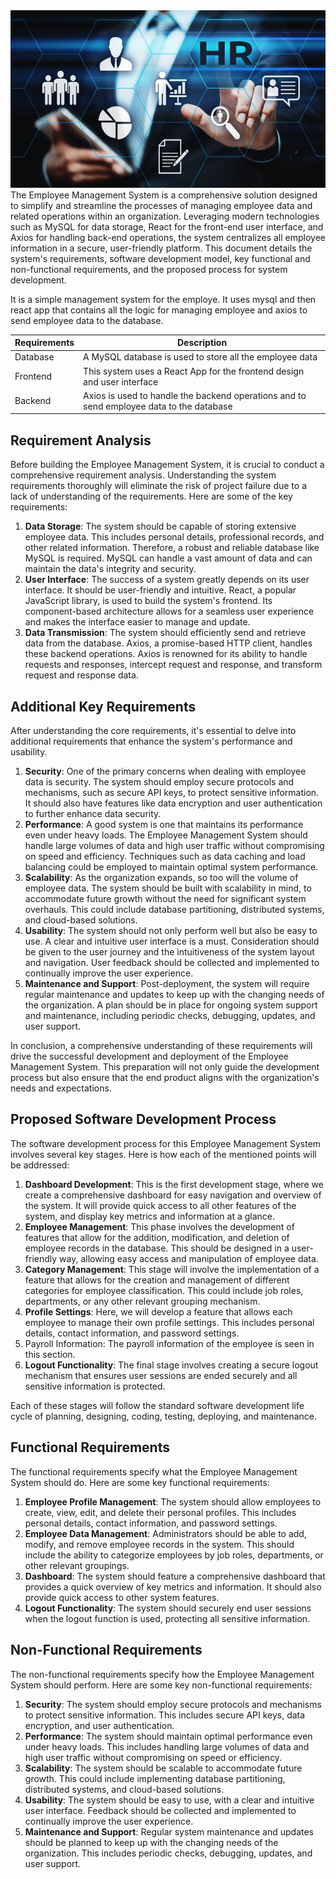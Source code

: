 <img src=EmployeeMS/public/images/employeems.jpeg>
The Employee Management System is a comprehensive solution designed to simplify and streamline the processes of managing employee data and related operations within an organization. Leveraging modern technologies such as MySQL for data storage, React for the front-end user interface, and Axios for handling back-end operations, the system centralizes all employee information in a secure, user-friendly platform. This document details the system's requirements, software development model, key functional and non-functional requirements, and the proposed process for system development.

It is a simple management system for the employe. It uses mysql and then react app that contains all the logic for managing employee and axios to send employee data to the database.

| Requirements | Description                                                                              |
| ------------ | ---------------------------------------------------------------------------------------- |
| Database     | A MySQL database is used to store all the employee data                                  |
| Frontend     | This system uses a React App for the frontend design and user interface                  |
| Backend      | Axios is used to handle the backend operations and to send employee data to the database |

## Requirement Analysis

Before building the Employee Management System, it is crucial to conduct a comprehensive requirement analysis. Understanding the system requirements thoroughly will eliminate the risk of project failure due to a lack of understanding of the requirements. Here are some of the key requirements:

1. **Data Storage**: The system should be capable of storing extensive employee data. This includes personal details, professional records, and other related information. Therefore, a robust and reliable database like MySQL is required. MySQL can handle a vast amount of data and can maintain the data's integrity and security.
2. **User Interface**: The success of a system greatly depends on its user interface. It should be user-friendly and intuitive. React, a popular JavaScript library, is used to build the system's frontend. Its component-based architecture allows for a seamless user experience and makes the interface easier to manage and update.
3. **Data Transmission**: The system should efficiently send and retrieve data from the database. Axios, a promise-based HTTP client, handles these backend operations. Axios is renowned for its ability to handle requests and responses, intercept request and response, and transform request and response data.

## Additional Key Requirements

After understanding the core requirements, it's essential to delve into additional requirements that enhance the system's performance and usability.

1. **Security**: One of the primary concerns when dealing with employee data is security. The system should employ secure protocols and mechanisms, such as secure API keys, to protect sensitive information. It should also have features like data encryption and user authentication to further enhance data security.
2. **Performance**: A good system is one that maintains its performance even under heavy loads. The Employee Management System should handle large volumes of data and high user traffic without compromising on speed and efficiency. Techniques such as data caching and load balancing could be employed to maintain optimal system performance.
3. **Scalability**: As the organization expands, so too will the volume of employee data. The system should be built with scalability in mind, to accommodate future growth without the need for significant system overhauls. This could include database partitioning, distributed systems, and cloud-based solutions.
4. **Usability**: The system should not only perform well but also be easy to use. A clear and intuitive user interface is a must. Consideration should be given to the user journey and the intuitiveness of the system layout and navigation. User feedback should be collected and implemented to continually improve the user experience.
5. **Maintenance and Support**: Post-deployment, the system will require regular maintenance and updates to keep up with the changing needs of the organization. A plan should be in place for ongoing system support and maintenance, including periodic checks, debugging, updates, and user support.

In conclusion, a comprehensive understanding of these requirements will drive the successful development and deployment of the Employee Management System. This preparation will not only guide the development process but also ensure that the end product aligns with the organization's needs and expectations.

## Proposed Software Development Process

The software development process for this Employee Management System involves several key stages. Here is how each of the mentioned points will be addressed:

1. **Dashboard Development**: This is the first development stage, where we create a comprehensive dashboard for easy navigation and overview of the system. It will provide quick access to all other features of the system, and display key metrics and information at a glance.
2. **Employee Management**: This phase involves the development of features that allow for the addition, modification, and deletion of employee records in the database. This should be designed in a user-friendly way, allowing easy access and manipulation of employee data.
3. **Category Management**: This stage will involve the implementation of a feature that allows for the creation and management of different categories for employee classification. This could include job roles, departments, or any other relevant grouping mechanism.
4. **Profile Settings**: Here, we will develop a feature that allows each employee to manage their own profile settings. This includes personal details, contact information, and password settings.
5. Payroll Information: The payroll information of the employee is seen in this section.
6. **Logout Functionality**: The final stage involves creating a secure logout mechanism that ensures user sessions are ended securely and all sensitive information is protected.

Each of these stages will follow the standard software development life cycle of planning, designing, coding, testing, deploying, and maintenance.

## Functional Requirements

The functional requirements specify what the Employee Management System should do. Here are some key functional requirements:

1. **Employee Profile Management**: The system should allow employees to create, view, edit, and delete their personal profiles. This includes personal details, contact information, and password settings.
2. **Employee Data Management**: Administrators should be able to add, modify, and remove employee records in the system. This should include the ability to categorize employees by job roles, departments, or other relevant groupings.
3. **Dashboard**: The system should feature a comprehensive dashboard that provides a quick overview of key metrics and information. It should also provide quick access to other system features.
4. **Logout Functionality**: The system should securely end user sessions when the logout function is used, protecting all sensitive information.

## Non-Functional Requirements

The non-functional requirements specify how the Employee Management System should perform. Here are some key non-functional requirements:

1. **Security**: The system should employ secure protocols and mechanisms to protect sensitive information. This includes secure API keys, data encryption, and user authentication.
2. **Performance**: The system should maintain optimal performance even under heavy loads. This includes handling large volumes of data and high user traffic without compromising on speed or efficiency.
3. **Scalability**: The system should be scalable to accommodate future growth. This could include implementing database partitioning, distributed systems, and cloud-based solutions.
4. **Usability**: The system should be easy to use, with a clear and intuitive user interface. Feedback should be collected and implemented to continually improve the user experience.
5. **Maintenance and Support**: Regular system maintenance and updates should be planned to keep up with the changing needs of the organization. This includes periodic checks, debugging, updates, and user support.
